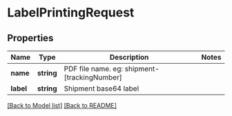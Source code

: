 # LabelPrintingRequest

## Properties

Name | Type | Description | Notes
------------ | ------------- | ------------- | -------------
**name** | **string** | PDF file name.  eg: shipment-[trackingNumber] | 
**label** | **string** | Shipment base64 label | 

[[Back to Model list]](../README.md#documentation-for-models) [[Back to README]](../README.md)

